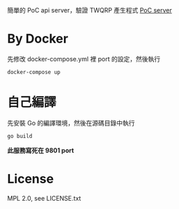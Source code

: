 簡單的 PoC api server，驗證 TWQRP 產生程式 [PoC server](http://twqrp.lao.gy/)

# By Docker

先修改 docker-compose.yml 裡 port 的設定，然後執行

```sh
docker-compose up
```

# 自己編譯

先安裝 Go 的編譯環境，然後在源碼目錄中執行

```sh
go build
```

**此服務寫死在 9801 port**

# License

MPL 2.0, see LICENSE.txt

